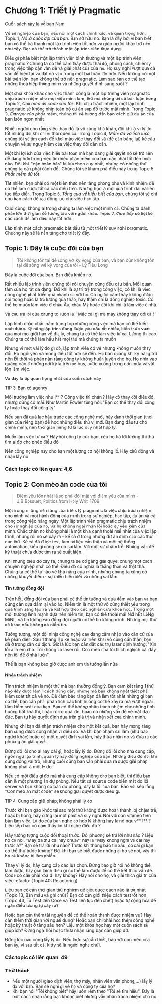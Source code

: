 # Chương 1: Triết lý Pragmatic

Cuốn sách này là về bạn Nam

Về sự nghiệp của bạn, nếu nói một cách chính xác, và quan trọng hơn, Topic 1, *Nó là cuộc đợi của bạn*. Bạn sở hữu nó. Bạn là đây bởi vì bạn biết bạn có thể trả thành một lập trình viên tốt hơn và giúp người khác trở nên như vậy. Bạn có thể trở thành một lập trình viên thực dụng

Điều gì phân biệt một lập trình viên bình thường và một lập trình viên pragmatic ? Chúng ta có thể cảm thấy được thái độ, phong cách, chiến lý trong việc tiếp cận vấn đề và giải phát của của họ. Họ suy nghĩ vượt qua cả vấn đề hiện tại và đặt nó vào trong một bài toán lớn hơn. Nếu không có một bài toán lớn, bạn không thể trở nên pragmatic. Làm sao bạn có thể tạo những thoả hiệp thông minh và những quyết định sáng suốt ?

Một chìa khóa khác cho việc thành công là một lập trìnhg viên pragmatic chịu trách nhiệm cho mọi việc mình làm, thứ mà chúng tôi sẽ bàn luận trong Topic 2, *Con mèo ăn code của tôi* . Khi chịu trách nhiệm, một lập trình pragmatic sẽ không nhìn toàn bộ dư án sụp đổ trước mắt mình. Trong Topic 3, *Entropy của phần mềm*, chúng tôi sẽ hướng dẫn bạn cách giữ dự án của bạn luôn ngon nhất.

Nhiều người cho rằng việc thay đổi là vô cùng khó khăn, đôi khi là vì lý do tốt nhưng đôi khi chỉ vì thói quen cũ. Trong Topic 4, *Mầm đá và ếch luộc*, chúng tôi sẽ tìm cách để khơi mào việc thay đổi và (để cân bằng lại) kể câu chuyện về sự nguy hiểm của việc thay đổi dần dần.

Một khi lợi ích của việc hiểu bài toán mà bạn đang giải quyết nó sẽ trở nên dễ dàng hơn trong việc tìm hiểu phần mềm của bạn cần phải tốt đến mức nào. Đôi khi, "cận hoàn hảo" là lựa chọn duy nhất, nhưng có những thứ chúng ta cần phải đánh đổi. Chúng tôi sẽ khám phá điều này trong Topic 5 *Phần mềm đủ tốt*

Tất nhiên, bạn phải có một kiến thức nền tảng phong phú và kinh nhiệm để có thể làm được tất cả các điều trên. Nhưng học là mội quá trình dài và liên tục tiếp diễn. Trong Topic 6, *Tổng qua về hiểu biết của bạn*, chúng tôi sẽ chỉ cho bạn cách để tạo động lực cho việc học tập.

Cuối cùng, không ai trong chúng ta làm việc một mình cả. Chúng ta dành phần lớn thời gian để tương tác với người khác. Topic 7, *Giao tiếp* sẽ liệt kê các cách để làm diều này tốt hơn.

Lập trình một cách pragmatic bắt đầu từ một triết lý suy nghĩ pragmatic. Chương này sẽ là nền tảng cho triết lý đấy.

## Topic 1: Đây là cuộc đời của bạn

> Tôi không tồn tại để sống với kỳ vọng của bạn, và bạn cũn không tồn tại để sống với kỳ vọng của tôi - Lý Tiểu Long

Đây là cuộc đời của bạn. Bạn điều khiển nó.

Rất nhiều lập trình viên chúng tôi nói chuyện cùng đều cáu bẳn. Mối quan tâm của họ rất đa dạng. Đôi khi là sự trì trệ trong công việc, có khi là việc công nghệ phát triển quá nhanh so với họ. Có người cảm thấy không được coi trọng hoặc là trả lương qúa thấp, hay thậm chí là đồng nghiệp toxic. Có thể họ muốn làm việc ở châu Âu, châu Mỹ hoặc đôi khi chỉ là làm việc ở nhà.

Và câu trả lời của chung tôi luôn là: "Mắc cái gì mà mày không thay đổi đi ?"

Lập trình chắc chắn nằm trong top những công việc mà bạn có thể kiếm soát được. Kỹ năng lập trình đang được yêu cầu rất nhiều, kiến thức vượt qua mọi mọi giới hạn về địa lý, chúng ta có thể làm việc từ xa. Lương thì cao. Chúng ta có thể làm hầu hết mọi thứ mà chúng ta muốn

Nhưng vì một vài lý do gì đó, lập trình viên có vẻ nhưng không muốn thay đổi. Họ ngồi yên và mong điều tốt hơn sẽ đến. Họ bàn quang khi kỹ năng trở nên lỗi thời và phàn nàn rằng công ty không huấn luyện cho họ. Họ nhìn vào quảng cáo ở những nơi kỳ lạ trên xe bus, bước xuống trong cơn mưa và vật lộn làm việc.

Và đây là tip quan trọng nhất của cuốn sách này

TIP 3: Bạn có agency

Môi trường làm việc như l** ? Công việc thì chán ? Hãy cố thay đổi điều đó, nhưng đừng cố mãi. Như Martin Fowler từng nói: "Bạn có thể thay đổi công ty hoặc thay đổi công ty"

Nếu bạn đã quá lạc hậu trước các công nghệ mới, hãy danh thời gian (thời gian của riêng bạn) để học những điều thú vị mới. Bạn đang đầu tư cho chính mình, nên thời gian riêng tư là lúc duy nhất hợp lý.

Muốn làm việc từ xa ? Hãy hỏi công ty của bạn, nếu họ trả lời không thì thử tìm ai đó cho phép điều đó.

Nền công nghiệp này cho bạn một lượng cơ hội khổng lồ. Hãy chủ động và nhận lấy nó.

### Cách topic có liên quan: 4,6

## Topic 2: Con mèo ăn code của tôi

> Điểm yếu lớn nhất là sợ phải đối mặt với điểm yếu của mình - J.B.Bossuet, Politics from Holy Writ, 1709

Một trong những nền tảng của triêts lý pragmatic là việc chịu trách nhiệm cho mình và mọi hành động của mình trong sự nghiệp, học tập, dự án và cả trong công việc hằng ngày. Một lập trình viên pragmatic chịu trách nhiệm cho sự nghiệp của họ, và họ không ngại nhận lỗi hoặc sự yếu kém của mình. Chắc chắn nó không phải là một khía cạnh thoải mái nhất của việc lập trình, nhưng rồi nó sẽ xảy ra - kể cả ở trong những dữ án đỉnh cao các thứ các thứ. Kể cả đã được test, làm tài liệu cẩn thận và một hệ thống automation, kiểu gì cũng sẽ có sai lầm. Với một sự chậm trễ. Những vấn đề kỹ thuật chưa được tìm ra sẽ xuất hiện.

Khi những điều đó xảy ra, chúng ta sẽ cố gắng giải quyết chúng một cách chuyên nghiệp nhất có thể. Điều đó có nghĩa là thẳng thắn và thật thà. Chúng ta có thể tự hào về khả năng của mình, nhưng chúng ta cũng có những khuyết điểm - sự thiếu hiểu biết và những sai lầm.

#### Tin tưởng đồng đội

Trên hết, đồng đội của bạn phải có thể tin tưởng và dựa dẫm vào bạn và bạn cũng cần dựa dẫm lại vào họ. Niềm tin là một thứ vô cùng thiết yếu trong quá trình sáng tạo và và kết hợp theo các nghiên cứu khoa học. Trong một môi trường lành mạnh dựa trên niềm tin, bạn có thể thoải mái NóI hẾt LòNg MìNh, và tin tưởng vào đồng đội người có thể tin tưởng mình. Nhưng mọi thứ sẽ khác nếu không có niềm tin.

Tưởng tượng, một đội ninja công nghệ cao đang xâm nhập vào căn cứ của kẻ phản diện. Sau 1 tháng lập kế hoặc và triển khai vô cùng cẩn thận, bạn đã ở trong căn cứ địch. Giờ là lúc bạn cần đặt các trụ laser định hướng: "Xin lỗi anh em nhá. Tôi không có laser rồi. Con mèo nhà tôi thích nghịch cái đấy nên tôi để ở nhà luôn".

Thế là bạn không bao giờ được anh em tin tưởng lần nữa.

#### Nhận trách nhiệm

Tính trách nhiệm là một thứ mà bạn thường đồng ý. Bạn cam kết rằng 1 thứ nào đấy được làm 1 cách đúng đắn, nhưng mà bạn không nhất thiết phải kiếm soát tất cả về nó. Để đảm bảo rằng bạn đã làm tốt nhất những gì bạn có thể, bạn cần phải phân tích các tình huống có thể xảy ra mà vượt ngoài tầm kiểm soát của bạn. Bạn có thể *không* nhận trách nhiệm cho những tình huống bất khả thi, hoặc rủi ro quá lớn, hoặc có những vấn đề về mặt đạo đức. Bạn tự hãy quyết định dựa trên giá trị và nhận xết của chính mình.

Nhưng khi bạn đã nhận trách nhiệm cho một kết quả, bạn hãy mong rằng bạn cũng được công nhận vì điều đó. Và khi bạn phạm sai lầm (như bao người khác) hoặc có một quyết định sai lầm, hãy thừa nhận nó và đưa ra các phương án giải quyết

Đừng đổ lỗi cho ai hay cái gì, hoặc lấy lý do. Đừng đổ lỗi cho nhà cung cấp, ngôn ngữ lập trình, quản lý hay đồng nghiệp của bạn. Những điều đó đôi khi cũng đóng vai trò, nhưng cuối cùng bạn vẫn phải đưa ra được giải pháp không phải là một lý do.

Nếu có một điều gì đó mà nhà cung cấp không cho bạn biết, thì điều bạn cần là một phương án dự phòng. Nếu tất cả source code biến mất do lỗi server và bạn không có bản dự phòng, đấy là lỗi của bạn. Bảo với sếp rằng "Con mèo ăn mất code" sẽ không giải quyết được điều gì.

TIP 4: Cung cấp giải pháp, không phải lý do

Trước khi bạn gào khóc tại sao một thứ không được hoàn thành, bị chậm trễ, hoặc bị hỏng, hãy dừng lại một phút và suy nghĩ. Nói với con vịt/mèo trên bàn làm việc. Lý do của bạn nghe có hợp lý không hay là nó ngu v** l** ? Liệu sếp bạn có cảm thấy ổn khi nghe điều đó ? 

Hãy tưởng tượng cuộc đối thoại trước. Đối phương sẽ trả lời như nào ? Liệu họ có hỏi, "Mày đã thử cái này chưa?" hay là "Mày không nghĩ về cái này trước à?" Bạn sẽ trả lời như nào? Trước khi thông báo tin xấu, có cái gì bạn có thể thử trước không? Đôi khi bạn sẽ biết được những gì họ sẽ nói, vậy thì họ sẽ không bị làm phiền.

Thay vì lý do, hãy cung cấp các lựa chọn. Đừng bao giờ nói nó không thể làm được, hãy giải thích điều gì có thể làm được để có thể kết thúc vấn đề. Code có cần phải xóa đi hay không? Hãy nói cho họ, và giải thích giá trị của việc refactor (Topic 40: Refactoring)

Liệu bạn có cần thời gian thử nghiệm để biết được cách nào là tốt nhất (Topic 13, Bản mẫu và ghi chú)? Bạn có cần giới thiệu cách test tốt hơn (Topic 43, Từ Test đến Code và Test liên tục đến chết) hoặc tự động hóa để ngăn điều tương tự xảy ra?

Hoặc bạn cần thêm tài nguyên để có thể hoàn thành được nhiệm vụ? Hay cần thêm thời gian với người dùng? Hoặc bạn chỉ phải học thêm công nghệ hoặc ký thuật ở tầng sâu hơn? Liệu một khóa học hay một cuốn sách sẽ giúp ích? Đừng ngại hỏi hoặc thừa nhận rằng bạn cần giúp đỡ.

Đừng lúc nào cũng lấy lý do. Nếu thực sự cần thiết, bảo với con mèo của bạn ấy, vì sau tất cả, kitty sẽ là người nghe chửi.

### Các topic có liên quan: 49

### Thử thách
- Nếu một người (giao dịch viên, thợ máy, nhân viên văn phòng,...) lấy lý do với bạn. Bạn sẽ nghĩ gì về họ và công ty của họ? 
- Khi bạn nói "Tôi không biết" hãy luôn kèm theo "Tôi sẽ tìm hiểu". Đây là một cách nhận rằng bạn không biết nhưng vẫn nhận trách nhiệm cho nó


